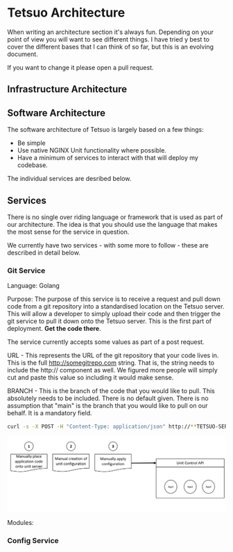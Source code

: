 # Tetsuo Architecture

When writing an architecture section it's always fun. Depending on your point of view you will want to see different things. I have tried y best to cover the different bases that I can think of so far, but this is an evolving document.

If you want to change it please open a pull request.

## Infrastructure Architecture

## Software Architecture

The software architecture of Tetsuo is largely based on a few things:
- Be simple
- Use native NGINX Unit functionality where possible.
- Have a minimum of services to interact with that will deploy my codebase.

The individual services are desribed below.

## Services

There is no single over riding language or framework that is used as part of our architecture. The idea is that you should use the language that makes the most sense for the service in question. 

We currently have two services - with some more to follow - these are described in detail below.

### Git Service

Language: Golang

Purpose:
The purpose of this service is to receive a request and pull down code from a git repository into a standardised location on the Tetsuo server. This will allow a developer to simply upload their code and then trigger the git service to pull it down onto the Tetsuo server. This is the first part of deployment. **Get the code there**.

The service currently accepts some values as part of a post request. 

URL - This represents the URL of the git repository that your code lives in. This is the full http://somegitrepo.com string. That is, the string needs to include the http:// component as well. We figured more people will simply cut and paste this value so including it would make sense.

BRANCH - This is the branch of the code that you would like to pull. This absolutely needs to be included. There is no default given. There is no assumption that "main" is the branch that you would like to pull on our behalf. It is a mandatory field.

```Bash
curl -s -X POST -H "Content-Type: application/json" http://**TETSUO-SERVER**/pull -d '{"url":"https://github.com/codecowboydotio/swapi-json-server", "branch":"dev"}'
```
![git_api](/images/tetsuo-1-1.jpg)

Modules:

### Config Service



